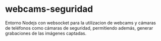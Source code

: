 # webcams-seguridad

Entorno Nodejs con websocket para la utilizacion de webcams y cámaras de teléfonos como cámaras de seguridad, permitiendo además, generar grabaciones de las imágenes captadas.
